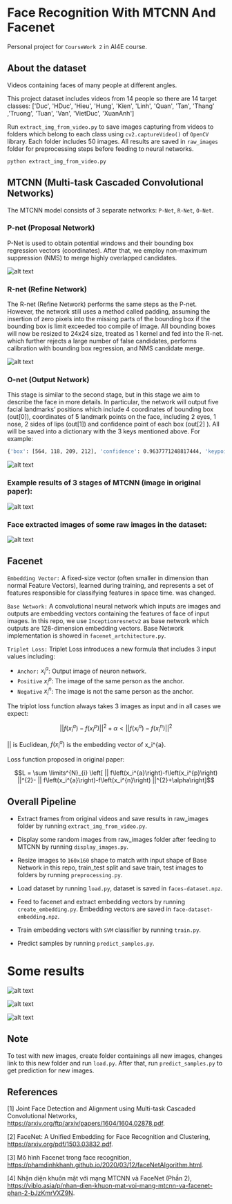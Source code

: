 # Face Recognition With MTCNN And Facenet
Personal project for ``CourseWork 2`` in AI4E course.

## About the dataset

Videos containing faces of many people at different angles. 

This project dataset includes videos from 14 people so there are 14 target classes: ['Duc', 'HDuc', 'Hieu', 'Hung', 'Kien', 'Linh', 'Quan', 'Tan', 'Thang'
            ,'Truong', 'Tuan', 'Van', 'VietDuc', 'XuanAnh']
            
Run ``extract_img_from_video.py`` to save images capturing from videos to folders which belong to each class using ``cv2.captureVideo()`` of ``OpenCV`` library. Each folder includes 50 images. All results are saved in ``raw_images`` folder for preprocessing steps before feeding to neural networks.

```
python extract_img_from_video.py
```

## MTCNN (Multi-task Cascaded Convolutional Networks)

The MTCNN model consists of 3 separate networks: ``P-Net``, ``R-Net``, ``O-Net``.

### P-net (Proposal Network)

P-Net is used to obtain potential windows and their bounding box regression vectors (coordinates). After that, we employ
non-maximum suppression (NMS) to merge highly overlapped candidates.

![alt text](https://github.com/LTPhat/FaceRecognition_MTCNN_Facenet/blob/master/Images/P-net.png)

### R-net (Refine Network)

The R-net (Refine Network) performs the same steps as the P-net. However, the network still uses a method called padding, assuming the insertion of zero pixels into the missing parts of the bounding box if the bounding box is limit exceeded too compile of image. All bounding boxes will now be resized to 24x24 size, treated as 1 kernel and fed into the R-net. which further rejects a large number of false candidates, performs calibration with bounding box regression, and NMS candidate merge.

![alt text](https://github.com/LTPhat/FaceRecognition_MTCNN_Facenet/blob/master/Images/R-net.png)

### O-net (Output Network)

This stage is similar to the second stage, but in this stage we aim to describe the face in more details. In particular,
the network will output five facial landmarks’ positions which include 4 coordinates of bounding box (out[0]), coordinates of 5 landmark points on the face, including 2 eyes, 1 nose, 2 sides of lips (out[1]) and confidence point of each box (out[2] ). All will be saved into a dictionary with the 3 keys mentioned above. For example:
```sh
{'box': [564, 118, 209, 212], 'confidence': 0.9637771248817444, 'keypoints': {'left_eye': (620, 184), 'right_eye': (718, 180), 'nose': (670, 191), 'mouth_left': (632, 267), 'mouth_right': (714, 266)}}
```

![alt text](https://github.com/LTPhat/FaceRecognition_MTCNN_Facenet/blob/master/Images/O-net.png)

### Example results of 3 stages of MTCNN (image in original paper):

![alt text](https://github.com/LTPhat/FaceRecognition_MTCNN_Facenet/blob/master/Images/example.png)

### Face extracted images of some raw images in the dataset:

![alt text](https://github.com/LTPhat/FaceRecognition_MTCNN_Facenet/blob/master/detect_face.png)

## Facenet

``Embedding Vector:`` A fixed-size vector (often smaller in dimension than normal Feature Vectors), learned during training, and represents a set of features responsible for classifying features in space time. was changed.

``Base Network:`` A convolutional neural network which inputs are images and outputs are embedding vectors containing the features of face of input images. In this repo, we use ``Inceptionresnetv2`` as base network which outputs are 128-dimension embedding vectors. Base Network implementation is showed in ``facenet_artchitecture.py``.

``Triplet Loss:`` Triplet Loss introduces a new formula that includes 3 input values including:
- ``Anchor:`` $x_i^{a}$: Output image of neuron network.
- ``Positive`` $x_i^{p}$: The image of the same person as the anchor.
- ``Negative`` $x_i^{n}$: The image is not the same person as the anchor.

The triplot loss function always takes 3 images as input and in all cases we expect:

$$ || f\left(x_i^{a}\right)-f\left(x_i^{p}\right) ||^{2} + \alpha < || f\left(x_i^{a}\right)-f\left(x_i^{n}\right) ||^{2} $$
            
$||$ is Euclidean, $f\left(x_i^{a}\right)$ is the embedding vector of x_i^{a}.

Loss function proposed in original paper:

$$L = \sum \limits^{N}_{i} \left[ || f\left(x_i^{a}\right)-f\left(x_i^{p}\right) ||^{2}- || f\left(x_i^{a}\right)-f\left(x_i^{n}\right) ||^{2}+\alpha\right]$$

## Overall Pipeline 

- Extract frames from original videos and save results in raw_images folder by running ``extract_img_from_video.py``.

- Display some random images from raw_images folder after feeding to MTCNN by running   ``display_images.py``.

- Resize images to ``160x160`` shape to match with input shape of Base Network in this repo, train_test split and save train, test images to folders by running ``preprocessing.py``.

- Load dataset by running ``load.py``, dataset is saved in ``faces-dataset.npz``.

- Feed to facenet and extract embedding vectors by running ``create_embedding.py``. Embedding vectors are saved in ``face-dataset-embedding.npz``.

- Train embedding vectors with ``SVM`` classifier by running ``train.py``.

- Predict samples by running ``predict_samples.py``.

# Some results

![alt text](https://github.com/LTPhat/FaceRecognition_MTCNN_Facenet/blob/master/Images/res1.png)

![alt text](https://github.com/LTPhat/FaceRecognition_MTCNN_Facenet/blob/master/Images/res2.png)

![alt text](https://github.com/LTPhat/FaceRecognition_MTCNN_Facenet/blob/master/Images/res3.png)
## Note
To test with new images, create folder containings all new images, changes link to this new folder and run ``load.py``. After that, run  ``predict_samples.py`` to get prediction for new images.

## References
[1] Joint Face Detection and Alignment using
Multi-task Cascaded Convolutional Networks, https://arxiv.org/ftp/arxiv/papers/1604/1604.02878.pdf.

[2] FaceNet: A Unified Embedding for Face Recognition and Clustering, https://arxiv.org/pdf/1503.03832.pdf.

[3] Mô hình Facenet trong face recognition, https://phamdinhkhanh.github.io/2020/03/12/faceNetAlgorithm.html.

[4] Nhận diện khuôn mặt với mạng MTCNN và FaceNet (Phần 2), https://viblo.asia/p/nhan-dien-khuon-mat-voi-mang-mtcnn-va-facenet-phan-2-bJzKmrVXZ9N.

